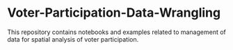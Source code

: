 # Voter-Participation-Data-Wrangling
This repository contains notebooks and examples related to management of data for spatial analysis of voter participation.
